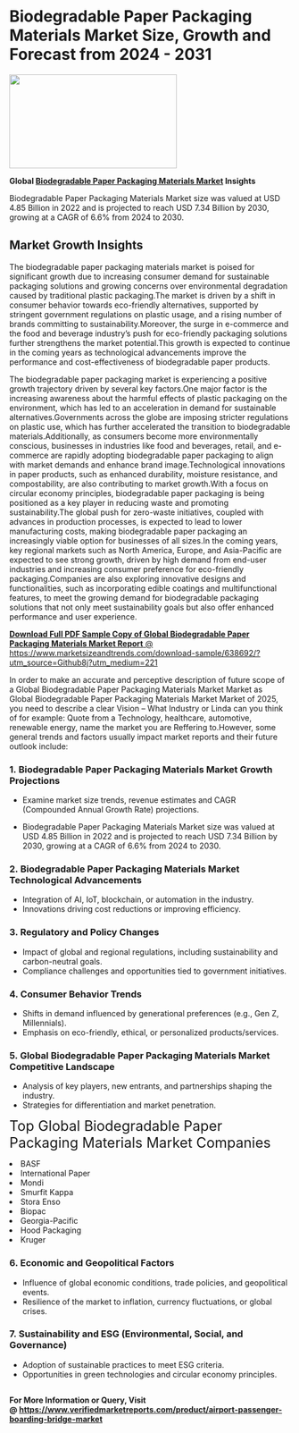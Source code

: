 <H1>Biodegradable Paper Packaging Materials Market Size, Growth and Forecast from 2024 - 2031</H1><img class="aligncenter size-medium wp-image-584254" src="https://thirdeyenews.in/wp-content/uploads/2024/09/Global-Market-Research-300x168.jpeg" alt="" width="300" height="168" /><p><strong>Global&nbsp;<a href="https://www.marketsizeandtrends.com/download-sample/638692/?utm_source=Github8j?utm_medium=221">Biodegradable Paper Packaging Materials Market</a> Insights</strong></p><p>Biodegradable Paper Packaging Materials Market size was valued at USD 4.85 Billion in 2022 and is projected to reach USD 7.34 Billion by 2030, growing at a CAGR of 6.6% from 2024 to 2030.</p><p><h2>Market Growth Insights</h2> <p>The biodegradable paper packaging materials market is poised for significant growth due to increasing consumer demand for sustainable packaging solutions and growing concerns over environmental degradation caused by traditional plastic packaging.The market is driven by a shift in consumer behavior towards eco-friendly alternatives, supported by stringent government regulations on plastic usage, and a rising number of brands committing to sustainability.Moreover, the surge in e-commerce and the food and beverage industry’s push for eco-friendly packaging solutions further strengthens the market potential.This growth is expected to continue in the coming years as technological advancements improve the performance and cost-effectiveness of biodegradable paper products.</p> <p><a href="sample-link.com"></a></p> <p>The biodegradable paper packaging market is experiencing a positive growth trajectory driven by several key factors.One major factor is the increasing awareness about the harmful effects of plastic packaging on the environment, which has led to an acceleration in demand for sustainable alternatives.Governments across the globe are imposing stricter regulations on plastic use, which has further accelerated the transition to biodegradable materials.Additionally, as consumers become more environmentally conscious, businesses in industries like food and beverages, retail, and e-commerce are rapidly adopting biodegradable paper packaging to align with market demands and enhance brand image.Technological innovations in paper products, such as enhanced durability, moisture resistance, and compostability, are also contributing to market growth.With a focus on circular economy principles, biodegradable paper packaging is being positioned as a key player in reducing waste and promoting sustainability.The global push for zero-waste initiatives, coupled with advances in production processes, is expected to lead to lower manufacturing costs, making biodegradable paper packaging an increasingly viable option for businesses of all sizes.In the coming years, key regional markets such as North America, Europe, and Asia-Pacific are expected to see strong growth, driven by high demand from end-user industries and increasing consumer preference for eco-friendly packaging.Companies are also exploring innovative designs and functionalities, such as incorporating edible coatings and multifunctional features, to meet the growing demand for biodegradable packaging solutions that not only meet sustainability goals but also offer enhanced performance and user experience.</p> <p><a href="more-info-link.com"></p><p><span class=""><strong>Download Full PDF Sample Copy of Global Biodegradable Paper Packaging Materials Market Report</strong> @ <a href="https://www.marketsizeandtrends.com/download-sample/638692/?utm_source=Github8j?utm_medium=221" target="_blank">https://www.marketsizeandtrends.com/download-sample/638692/?utm_source=Github8j?utm_medium=221</a></span></p><p>In order to make an accurate and perceptive description of future scope of a Global&nbsp;Biodegradable Paper Packaging Materials Market Market as Global&nbsp;Biodegradable Paper Packaging Materials Market Market of 2025, you need to describe a clear Vision &ndash; What Industry or Linda can you think of for example: Quote from a Technology, healthcare, automotive, renewable energy, name the market you are Reffering to.However, some general trends and factors usually impact market reports and their future outlook include:</p><h3>1.&nbsp;<strong>Biodegradable Paper Packaging Materials Market Growth Projections</strong></h3><ul><li>Examine market size trends, revenue estimates and CAGR (Compounded Annual Growth Rate) projections.</li><li><p>Biodegradable Paper Packaging Materials Market size was valued at USD 4.85 Billion in 2022 and is projected to reach USD 7.34 Billion by 2030, growing at a CAGR of 6.6% from 2024 to 2030.</p></li></ul><h3>2.&nbsp;<strong>Biodegradable Paper Packaging Materials Market Technological Advancements</strong></h3><ul><li>Integration of AI, IoT, blockchain, or automation in the industry.</li><li>Innovations driving cost reductions or improving efficiency.</li></ul><h3>3.&nbsp;<strong>Regulatory and Policy Changes</strong></h3><ul><li>Impact of global and regional regulations, including sustainability and carbon-neutral goals.</li><li>Compliance challenges and opportunities tied to government initiatives.</li></ul><h3>4.&nbsp;<strong>Consumer Behavior Trends</strong></h3><ul><li>Shifts in demand influenced by generational preferences (e.g., Gen Z, Millennials).</li><li>Emphasis on eco-friendly, ethical, or personalized products/services.</li></ul><h3>5.&nbsp;<strong>Global Biodegradable Paper Packaging Materials Market Competitive Landscape</strong></h3><ul><li>Analysis of key players, new entrants, and partnerships shaping the industry.</li><li>Strategies for differentiation and market penetration.</li></ul><p data-pm-slice="1 1 []"><span style="color: inherit; font-family: inherit; font-size: 25px;">Top Global Biodegradable Paper Packaging Materials Market Companies</span></p><div class="" data-test-id=""><p><li>BASF</li><li> International Paper</li><li> Mondi</li><li> Smurfit Kappa</li><li> Stora Enso</li><li> Biopac</li><li> Georgia-Pacific</li><li> Hood Packaging</li><li> Kruger</li></p></div><h3>6.&nbsp;<strong>Economic and Geopolitical Factors</strong></h3><ul><li>Influence of global economic conditions, trade policies, and geopolitical events.</li><li>Resilience of the market to inflation, currency fluctuations, or global crises.</li></ul><h3>7.&nbsp;<strong>Sustainability and ESG (Environmental, Social, and Governance)</strong></h3><ul><li>Adoption of sustainable practices to meet ESG criteria.</li><li>Opportunities in green technologies and circular economy principles.</li></ul><h2><strong style="font-size: 14px;">For More Information or Query, Visit @&nbsp;</strong><a style="background-color: #ffffff; font-size: 14px;" href="https://www.marketsizeandtrends.com/report/biodegradable-paper-packaging-materials-market/" target="_blank">https://www.verifiedmarketreports.com/product/airport-passenger-boarding-bridge-market</a></h2>